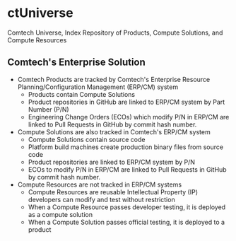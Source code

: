 # ctUniverse
Comtech Universe, Index Repository of Products, Compute Solutions, and Compute Resources
## Comtech's Enterprise Solution
- Comtech Products are tracked by Comtech's Enterprise Resource Planning/Configuration Management (ERP/CM) system
  - Products contain Compute Solutions
  - Product repositories in GitHub are linked to ERP/CM system by Part Number (P/N)
  - Engineering Change Orders (ECOs) which modify P/N in ERP/CM are linked to Pull Requests in GitHub by commit hash number.
- Compute Solutions are also tracked in Comtech's ERP/CM system
  - Compute Solutions contain source code
  - Platform build machines create production binary files from source code
  - Product repositories are linked to ERP/CM system by P/N
  - ECOs to modify P/N in ERP/CM are linked to Pull Requests in GitHub by commit hash number.
- Compute Resources are not tracked in ERP/CM systems
  - Compute Resources are reusable Intellectual Property (IP) developers can modify and test without restriction
  - When a Compute Resource passes developer testing, it is deployed as a compute solution
  - When a Compute Solution passes official testing, it is deployed to a product
